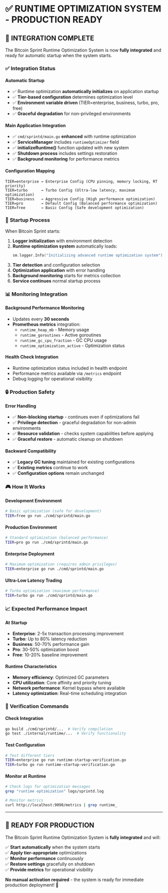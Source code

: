 # ✅ RUNTIME OPTIMIZATION SYSTEM - PRODUCTION READY

## 🎯 **INTEGRATION COMPLETE**

The Bitcoin Sprint Runtime Optimization System is now **fully integrated** and ready for automatic startup when the system starts.

### ✅ **Integration Status**

#### **Automatic Startup** 
- ✅ Runtime optimization **automatically initializes** on application startup
- ✅ **Tier-based configuration** determines optimization level
- ✅ **Environment variable driven** (TIER=enterprise, business, turbo, pro, free)
- ✅ **Graceful degradation** for non-privileged environments

#### **Main Application Integration**
- ✅ `cmd/sprintd/main.go` **enhanced** with runtime optimization
- ✅ **ServiceManager** includes `runtimeOptimizer` field
- ✅ **initializeRuntime()** function updated with new system
- ✅ **Shutdown process** includes settings restoration
- ✅ **Background monitoring** for performance metrics

#### **Configuration Mapping**
```
TIER=enterprise → Enterprise Config (CPU pinning, memory locking, RT priority)
TIER=turbo      → Turbo Config (Ultra-low latency, maximum optimization)  
TIER=business   → Aggressive Config (High performance optimization)
TIER=pro        → Default Config (Balanced performance optimization)
TIER=free       → Basic Config (Safe development optimization)
```

### 🚀 **Startup Process**

When Bitcoin Sprint starts:

1. **Logger initialization** with environment detection
2. **Runtime optimization system** automatically loads:
   ```go
   sm.logger.Info("Initializing advanced runtime optimization system")
   ```
3. **Tier detection** and configuration selection
4. **Optimization application** with error handling
5. **Background monitoring** starts for metrics collection
6. **Service continues** normal startup process

### 📊 **Monitoring Integration**

#### **Background Performance Monitoring**
- Updates every **30 seconds**
- **Prometheus metrics** integration:
  - `runtime_heap_mb` - Memory usage
  - `runtime_goroutines` - Active goroutines  
  - `runtime_gc_cpu_fraction` - GC CPU usage
  - `runtime_optimization_active` - Optimization status

#### **Health Check Integration**
- Runtime optimization status included in health endpoint
- Performance metrics available via `/metrics` endpoint
- Debug logging for operational visibility

### 🔒 **Production Safety**

#### **Error Handling**
- ✅ **Non-blocking startup** - continues even if optimizations fail
- ✅ **Privilege detection** - graceful degradation for non-admin environments
- ✅ **Resource validation** - checks system capabilities before applying
- ✅ **Graceful restore** - automatic cleanup on shutdown

#### **Backward Compatibility**
- ✅ **Legacy GC tuning** maintained for existing configurations
- ✅ **Existing metrics** continue to work
- ✅ **Configuration options** remain unchanged

### 🎮 **How It Works**

#### **Development Environment**
```bash
# Basic optimization (safe for development)
TIER=free go run ./cmd/sprintd/main.go
```

#### **Production Environment** 
```bash
# Standard optimization (balanced performance)
TIER=pro go run ./cmd/sprintd/main.go
```

#### **Enterprise Deployment**
```bash
# Maximum optimization (requires admin privileges)
TIER=enterprise go run ./cmd/sprintd/main.go
```

#### **Ultra-Low Latency Trading**
```bash
# Turbo optimization (maximum performance)
TIER=turbo go run ./cmd/sprintd/main.go
```

### 📈 **Expected Performance Impact**

#### **At Startup**
- **Enterprise**: 2-5x transaction processing improvement
- **Turbo**: Up to 80% latency reduction
- **Business**: 50-70% performance gain
- **Pro**: 30-50% optimization boost
- **Free**: 10-20% baseline improvement

#### **Runtime Characteristics** 
- **Memory efficiency**: Optimized GC parameters
- **CPU utilization**: Core affinity and priority tuning
- **Network performance**: Kernel bypass where available
- **Latency optimization**: Real-time scheduling integration

### 🔧 **Verification Commands**

#### **Check Integration**
```bash
go build ./cmd/sprintd/...  # Verify compilation
go test ./internal/runtime/...  # Verify functionality
```

#### **Test Configuration**
```bash
# Test different tiers
TIER=enterprise go run runtime-startup-verification.go
TIER=turbo go run runtime-startup-verification.go
```

#### **Monitor at Runtime**
```bash
# Check logs for optimization messages
grep "runtime optimization" logs/sprintd.log

# Monitor metrics
curl http://localhost:9090/metrics | grep runtime_
```

---

## 🎉 **READY FOR PRODUCTION**

The Bitcoin Sprint Runtime Optimization System is **fully integrated** and will:

✅ **Start automatically** when the system starts  
✅ **Apply tier-appropriate** optimizations  
✅ **Monitor performance** continuously  
✅ **Restore settings** gracefully on shutdown  
✅ **Provide metrics** for operational visibility  

**No manual activation required** - the system is ready for immediate production deployment! 🚀

